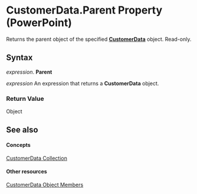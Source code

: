 
# CustomerData.Parent Property (PowerPoint)

Returns the parent object of the specified  **[CustomerData](1d658369-ea6c-6959-cd00-230dc111f765.md)** object. Read-only.


## Syntax

 _expression_. **Parent**

 _expression_ An expression that returns a **CustomerData** object.


### Return Value

Object


## See also


#### Concepts


[CustomerData Collection](1d658369-ea6c-6959-cd00-230dc111f765.md)
#### Other resources


[CustomerData Object Members](0ce12adb-89fe-3fbc-2b3f-0cc373c6deae.md)
